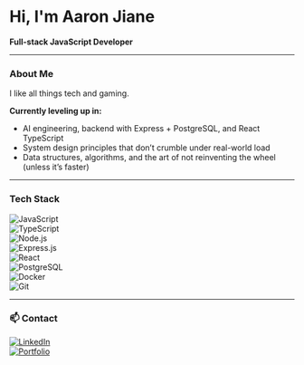 # Hi, I'm Aaron Jiane

**Full-stack JavaScript Developer**

---

### About Me  
I like all things tech and gaming.   

**Currently leveling up in:**  
- AI engineering, backend with Express + PostgreSQL, and React TypeScript  
- System design principles that don’t crumble under real-world load  
- Data structures, algorithms, and the art of not reinventing the wheel (unless it’s faster)  

---

### Tech Stack  
![JavaScript](https://img.shields.io/badge/-JavaScript-F7DF1E?logo=javascript&logoColor=black)  
![TypeScript](https://img.shields.io/badge/-TypeScript-3178C6?logo=typescript&logoColor=white)  
![Node.js](https://img.shields.io/badge/-Node.js-339933?logo=node.js&logoColor=white)  
![Express.js](https://img.shields.io/badge/-Express.js-000000?logo=express&logoColor=white)  
![React](https://img.shields.io/badge/-React-61DAFB?logo=react&logoColor=black)  
![PostgreSQL](https://img.shields.io/badge/-PostgreSQL-336791?logo=postgresql&logoColor=white)  
![Docker](https://img.shields.io/badge/-Docker-2496ED?logo=docker&logoColor=white)  
![Git](https://img.shields.io/badge/-Git-F05032?logo=git&logoColor=white)  

---

### 📫 Contact  
[![LinkedIn](https://img.shields.io/badge/-LinkedIn-0077B5?logo=linkedin&logoColor=white)](https://www.linkedin.com/in/aaron-jiane-350546225/)  
[![Portfolio](https://img.shields.io/badge/-Portfolio-000000?logo=vercel&logoColor=white)](YOUR_PORTFOLIO_LINK)  
